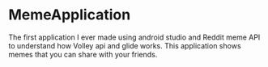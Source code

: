 # MemeApplication
The first application I ever made using android studio and Reddit meme API to understand how Volley api and glide works. This application shows memes that you can share with your friends.
